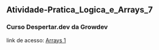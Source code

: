## Atividade-Pratica_Logica_e_Arrays_7
### Curso Despertar.dev da Growdev
link de acesso: <a href="" target="_blank">Arrays 1<a> 
 
